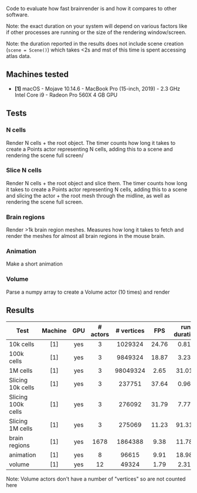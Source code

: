 Code to evaluate how fast brainrender is and how it compares to other software.

Note: the exact duration on your system will depend on various factors like if other processes are
running or the size of the rendering window/screen.

Note: the duration reported in the results does not include scene creation (`scene = Scene()`) which takes <2s and mst of this time is spent accessing atlas data.

## Machines tested
* **[1]** macOS - Mojave 10.14.6 - MacBook Pro (15-inch, 2019) - 2.3 GHz Intel Core i9 - Radeon Pro 560X 4 GB GPU

## Tests
### N cells
Render N cells + the root object. The timer counts how long it takes to create a Points actor
representing N cells, adding this to a scene and rendering the scene full screen/

### Slice N cells
Render N cells + the root object and slice them. The timer counts how long it takes to create a Points actor
representing N cells, adding this to a scene and slicing the actor + the root mesh
through the midline, as well as rendering the scene full screen.

### Brain regions
Render >1k brain region meshes. Measures how long it takes to fetch and render the meshes
for almost all brain regions in the mouse brain. 

### Animation
Make a short animation

### Volume
Parse a numpy array to create a Volume actor (10 times) and render

## Results
| Test | Machine | GPU | # actors | # vertices | FPS | run duration | benchmark file |
| ---- |:-------:|:---:|:--------:|:----------:|:---:|:------------:| --------------:|
| 10k cells | [1] | yes | 3 | 1029324 | 24.76 | 0.81s | bm_cells.py |
| 100k cells | [1] | yes | 3 | 9849324 | 18.87 | 3.23s | bm_cells.py |
| 1M cells | [1] | yes | 3 | 98049324 | 2.65 | 31.01s | bm_cells.py |
| Slicing 10k cells | [1] | yes | 3 | 237751 | 37.64 | 0.96s | bm_cells.py |
| Slicing 100k cells | [1] | yes | 3 | 276092 | 31.79 | 7.77s | bm_cells.py |
| Slicing 1M cells | [1] | yes | 3 | 275069 | 11.23 | 91.31s | bm_cells.py |
| brain regions | [1] | yes | 1678 | 1864388 | 9.38 | 11.78s | bm_brain_regions.py |
| animation | [1] | yes | 8 | 96615 | 9.91 | 18.98s | bm_animation.py |
| volume | [1] | yes | 12 | 49324 | 1.79 | 2.31s | bm_volume.py |

Note: Volume actors don't have a number of "vertices" so are not counted here